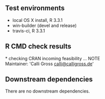 ## Test environments
* local OS X install, R 3.3.1
* win-builder (devel and release)
* travis-ci, R 3.3.1 

## R CMD check results

\* checking CRAN incoming feasibility ... NOTE  
Maintainer: 'Calli Gross <calli@calligross.de>'


## Downstream dependencies
There are no downstream dependencies.
